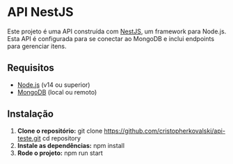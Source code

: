 # API NestJS

Este projeto é uma API construída com [NestJS](https://nestjs.com/), um framework para Node.js. Esta API é configurada para se conectar ao MongoDB e inclui endpoints para gerenciar itens.

## Requisitos

- [Node.js](https://nodejs.org/) (v14 ou superior)
- [MongoDB](https://www.mongodb.com/) (local ou remoto)

## Instalação

1. **Clone o repositório:**
   git clone https://github.com/cristopherkovalski/api-teste.git
   cd repository
2. **Instale as dependências:**
   npm install
3. **Rode o projeto:**
   npm run start


